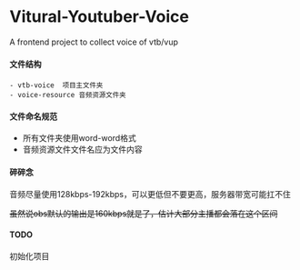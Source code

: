# Vitural-Youtuber-Voice
A frontend project to collect voice of vtb/vup

#### 文件结构
```
- vtb-voice  项目主文件夹
- voice-resource 音频资源文件夹
```

#### 文件命名规范

- 所有文件夹使用word-word格式
- 音频资源文件文件名应为文件内容

#### 碎碎念

音频尽量使用128kbps-192kbps，可以更低但不要更高，服务器带宽可能扛不住

~~虽然说obs默认的输出是160kbps就是了，估计大部分主播都会落在这个区间~~

#### TODO
初始化项目